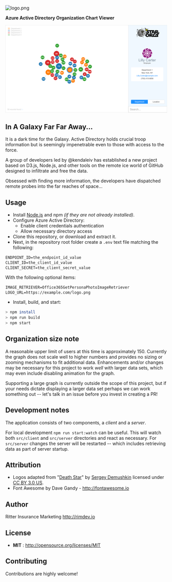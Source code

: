 ![logo.png](logo.png)

**Azure Active Directory Organization Chart Viewer**

![example.png](example.png)

## In A Galaxy Far Far Away...

It is a dark time for the Galaxy. Active Directory holds crucial troop information but is seemingly impenetrable even to those with access to the force.

A group of developers led by @kendaleiv has established a new project based on D3.js, Node.js, and other tools on the remote ice world of GitHub designed to infiltrate and free the data.

Obsessed with finding more information, the developers have dispatched remote probes into the far reaches of space...

## Usage

- Install [Node.js](https://nodejs.org) and npm *(if they are not already installed)*.
- Configure Azure Active Directory:
  - Enable client credentials authentication
  - Allow necessary directory access
- Clone this repository, or download and extract it.
- Next, in the repository root folder create a `.env` text file matching the following:

```
ENDPOINT_ID=the_endpoint_id_value
CLIENT_ID=the_client_id_value
CLIENT_SECRET=the_client_secret_value
```

With the following optional items:

```
IMAGE_RETRIEVER=Office365GetPersonaPhotoImageRetriever
LOGO_URL=https://example.com/logo.png
```

- Install, build, and start:

```sh
> npm install
> npm run build
> npm start
```

## Organization size note

A reasonable upper limit of users at this time is approximately 150. Currently the graph does not scale well to higher numbers and provides no sizing or zooming mechanisms to fit additional data. Enhancements and/or changes may be necessary for this project to work *well* with larger data sets, which may even include disabling animation for the graph.

Supporting a large graph is currently outside the scope of this project, but if your needs dictate displaying a larger data set perhaps we can work something out -- let's talk in an issue before you invest in creating a PR!

## Development notes

The application consists of two components, a *client* and a *server*.

For local development `npm run start:watch` can be useful. This will watch both `src/client` and `src/server` directories and react as necessary. For `src/server` changes the server will be restarted -- which includes retrieving data as part of server startup.

## Attribution

- Logos adapted from "[Death Star](https://thenounproject.com/term/death-star/191002/)" by [Sergey Demushkin](https://thenounproject.com/mockturtle/) licensed under [CC BY 3.0 US](https://creativecommons.org/licenses/by/3.0/us/).
- Font Awesome by Dave Gandy - http://fontawesome.io

## Author

Ritter Insurance Marketing http://rimdev.io

## License

- **MIT** : http://opensource.org/licenses/MIT

## Contributing

Contributions are highly welcome!
